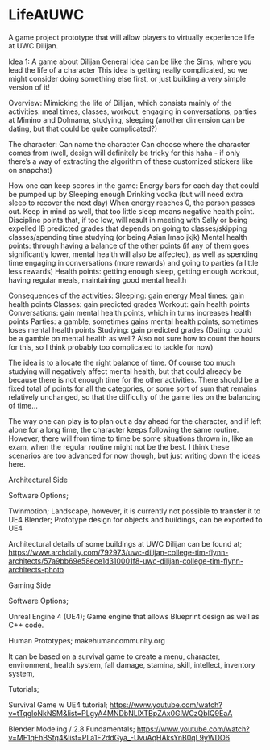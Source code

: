 # LifeAtUWC
A game project prototype that will allow players to virtually experience life at UWC Dilijan.

Idea 1: A game about Dilijan
General idea can be like the Sims, where you lead the life of a character
This idea is getting really complicated, so we might consider doing something else first, or just building a very simple version of it!

Overview: Mimicking the life of Dilijan, which consists mainly of the activities: meal times, classes, workout, engaging in conversations, parties at Mimino and Dolmama, studying, sleeping (another dimension can be dating, but that could be quite complicated?)

The character:
Can name the character
Can choose where the character comes from (well, design will definitely be tricky for this haha - if only there’s a way of extracting the algorithm of these customized stickers like on snapchat)

How one can keep scores in the game:
Energy bars for each day that could be pumped up by
Sleeping enough
Drinking vodka (but will need extra sleep to recover the next day)
When energy reaches 0, the person passes out. Keep in mind as well, that too little sleep means negative health point.
Discipline points that, if too low, will result in meeting with Sally or being expelled
IB predicted grades that depends on going to classes/skipping classes/spending time studying (or being Asian lmao jkjk)
Mental health points: through having a balance of the other points (if any of them goes significantly lower, mental health will also be affected), as well as spending time engaging in conversations (more rewards) and going to parties (a little less rewards)
Health points: getting enough sleep, getting enough workout, having regular meals, maintaining good mental health

Consequences of the activities:
Sleeping: gain energy
Meal times: gain health points
Classes: gain predicted grades
Workout: gain health points
Conversations: gain mental health points, which in turns increases health points
Parties: a gamble, sometimes gains mental health points, sometimes loses mental health points
Studying: gain predicted grades
(Dating: could be a gamble on mental health as well? Also not sure how to count the hours for this, so I think probably too complicated to tackle for now) 

The idea is to allocate the right balance of time. Of course too much studying will negatively affect mental health, but that could already be because there is not enough time for the other activities. There should be a fixed total of points for all the categories, or some sort of sum that remains relatively unchanged, so that the difficulty of the game lies on the balancing of time...

The way one can play is to plan out a day ahead for the character, and if left alone for a long time, the character keeps following the same routine. However, there will from time to time be some situations thrown in, like an exam, when the regular routine might not be the best. I think these scenarios are too advanced for now though, but just writing down the ideas here.



Architectural Side

Software Options;

Twinmotion; Landscape, however, it is currently not possible to transfer it to UE4
Blender; Prototype design for objects and buildings, can be exported to UE4

Architectural details of some buildings at UWC Dilijan can be found at; https://www.archdaily.com/792973/uwc-dilijan-college-tim-flynn-architects/57a9bb69e58ece1d310001f8-uwc-dilijan-college-tim-flynn-architects-photo

Gaming Side

Software Options;

Unreal Engine 4 (UE4); Game engine that allows Blueprint design as well as C++ code. 

Human Prototypes; makehumancommunity.org

It can be based on a survival game to create a menu, character, environment, health system, fall damage, stamina, skill, intellect, inventory system, 

Tutorials;

Survival Game w UE4 tutorial; 
https://www.youtube.com/watch?v=tTqgloNkNSM&list=PLgyA4MNDbNLlXTBpZAx0GlWCzQbIQ9EaA

Blender Modeling / 2.8 Fundamentals; 
https://www.youtube.com/watch?v=MF1qEhBSfq4&list=PLa1F2ddGya_-UvuAqHAksYnB0qL9yWDO6
